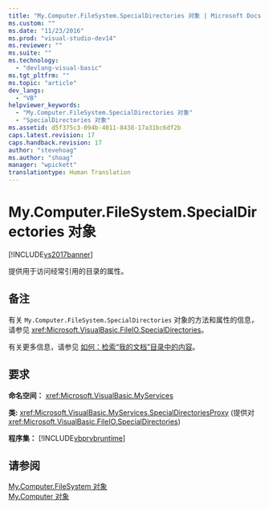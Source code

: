 ```yaml
---
title: "My.Computer.FileSystem.SpecialDirectories 对象 | Microsoft Docs"
ms.custom: ""
ms.date: "11/23/2016"
ms.prod: "visual-studio-dev14"
ms.reviewer: ""
ms.suite: ""
ms.technology: 
  - "devlang-visual-basic"
ms.tgt_pltfrm: ""
ms.topic: "article"
dev_langs: 
  - "VB"
helpviewer_keywords: 
  - "My.Computer.FileSystem.SpecialDirectories 对象"
  - "SpecialDirectories 对象"
ms.assetid: d5f375c3-094b-4011-8438-17a31bc6df2b
caps.latest.revision: 17
caps.handback.revision: 17
author: "stevehoag"
ms.author: "shoag"
manager: "wpickett"
translationtype: Human Translation
---
```

# My.Computer.FileSystem.SpecialDirectories 对象
[!INCLUDE[vs2017banner](../../../csharp/includes/vs2017banner.md)]

提供用于访问经常引用的目录的属性。  
  
## 备注  
 有关 `My.Computer.FileSystem.SpecialDirectories` 对象的方法和属性的信息，请参见 <xref:Microsoft.VisualBasic.FileIO.SpecialDirectories>。  
  
 有关更多信息，请参见 [如何：检索“我的文档”目录中的内容](../../../visual-basic/developing-apps/programming/drives-directories-files/how-to-retrieve-the-contents-of-the-my-documents-directory.md)。  
  
## 要求  
 **命名空间：** <xref:Microsoft.VisualBasic.MyServices>  
  
 **类:** <xref:Microsoft.VisualBasic.MyServices.SpecialDirectoriesProxy> \(提供对 <xref:Microsoft.VisualBasic.FileIO.SpecialDirectories>\)  
  
 **程序集：** [!INCLUDE[vbprvbruntime](../../../visual-basic/language-reference/objects/includes/vbprvbruntime_md.md)]  
  
## 请参阅  
 [My.Computer.FileSystem 对象](../../../visual-basic/language-reference/objects/my-computer-filesystem-object.md)   
 [My.Computer 对象](../../../visual-basic/language-reference/objects/my-computer-object.md)